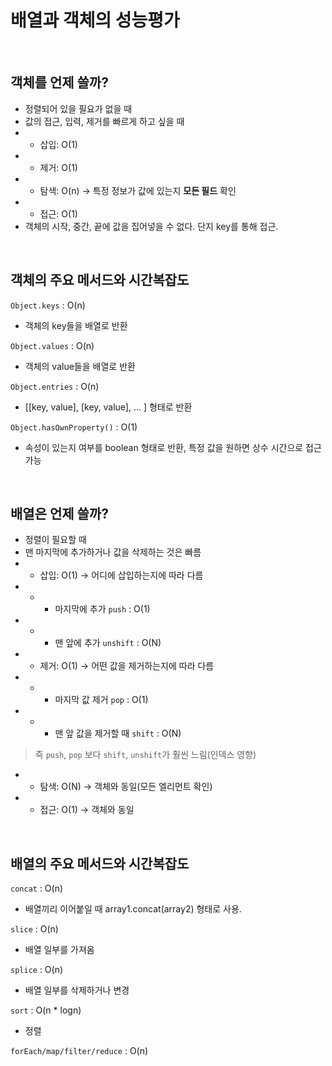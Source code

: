 # 배열과 객체의 성능평가

<br>

## 객체를 언제 쓸까?

- 정렬되어 있을 필요가 없을 때
- 값의 접근, 입력, 제거를 빠르게 하고 싶을 때
- - 삽입: O(1)
- - 제거: O(1)
- - 탐색: O(n) → 특정 정보가 값에 있는지 **모든 필드** 확인
- - 접근: O(1)
- 객체의 시작, 중간, 끝에 값을 집어넣을 수 없다. 단지 key를 통해 접근.

<br>

## 객체의 주요 메서드와 시간복잡도

`Object.keys` : O(n)

- 객체의 key들을 배열로 반환

`Object.values` : O(n)

- 객체의 value들을 배열로 반환

`Object.entries` : O(n)

- [[key, value], [key, value], ... ] 형태로 반환

`Object.hasOwnProperty()` : O(1)

- 속성이 있는지 여부를 boolean 형태로 반환, 특정 값을 원하면 상수 시간으로 접근 가능

<br>

## 배열은 언제 쓸까?

- 정렬이 필요할 때
- 맨 마지막에 추가하거나 값을 삭제하는 것은 빠름
- - 삽입: O(1) → 어디에 삽입하는지에 따라 다름
- - - 마지막에 추가 `push` : O(1)
- - - 맨 앞에 추가 `unshift` : O(N)
- - 제거: O(1) → 어떤 값을 제거하는지에 따라 다름
- - - 마지막 값 제거 `pop` : O(1)
- - - 맨 앞 값을 제거할 때 `shift` : O(N)

> 즉 `push`, `pop` 보다 `shift`, `unshift`가 훨씬 느림(인덱스 영향)

- - 탐색: O(N) → 객체와 동일(모든 엘리먼트 확인)
- - 접근: O(1) → 객체와 동일

<br>

## 배열의 주요 메서드와 시간복잡도

`concat` : O(n)

- 배열끼리 이어붙일 때 array1.concat(array2) 형태로 사용.

`slice` : O(n)

- 배열 일부를 가져옴

`splice` : O(n)

- 배열 일부를 삭제하거나 변경

`sort` : O(n \* logn)

- 정렬

`forEach/map/filter/reduce` : O(n)
